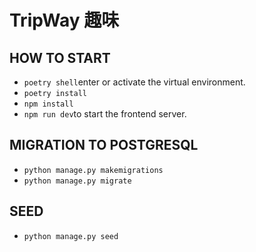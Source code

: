 # TripWay 趣味

## HOW TO START
- `poetry shell`enter or activate the virtual environment.<br>
- `poetry install`<br>
- `npm install`<br>
- `npm run dev`to start the frontend server.<br>

## MIGRATION TO POSTGRESQL
- `python manage.py makemigrations`<br>
- `python manage.py migrate`<br>

## SEED
- `python manage.py seed` <br>
